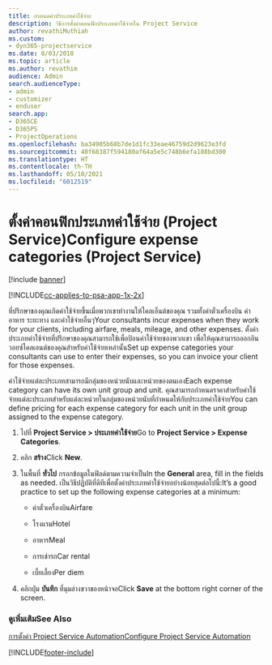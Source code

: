 ```yaml
---
title: กำหนดค่าประเภทค่าใช้จ่าย
description: วิธีการตั้งค่าคอนฟิกประเภทค่าใช้จ่ายใน Project Service
author: revathiMuthiah
ms.custom:
- dyn365-projectservice
ms.date: 8/03/2018
ms.topic: article
ms.author: revathim
audience: Admin
search.audienceType:
- admin
- customizer
- enduser
search.app:
- D365CE
- D365PS
- ProjectOperations
ms.openlocfilehash: ba34905b68b7de1d1fc33eae46759d2d9623e3fd
ms.sourcegitcommit: 40f68387f594180af64a5e5c748b6efa188bd300
ms.translationtype: HT
ms.contentlocale: th-TH
ms.lasthandoff: 05/10/2021
ms.locfileid: "6012519"
---
```

# <a name="configure-expense-categories-project-service"></a><span data-ttu-id="95ef5-103">ตั้งค่าคอนฟิกประเภทค่าใช้จ่าย (Project Service)</span><span class="sxs-lookup"><span data-stu-id="95ef5-103">Configure expense categories (Project Service)</span></span>

[!include [banner](../includes/psa-now-project-operations.md)]

[!INCLUDE[cc-applies-to-psa-app-1x-2x](../includes/cc-applies-to-psa-app-1x-2x.md)]

<span data-ttu-id="95ef5-104">ที่ปรึกษาของคุณเกิดค่าใช้จ่ายขึ้นเมื่อพวกเขาทำงานให้ไคลเอ็นต์ของคุณ รวมทั้งค่าตั๋วเครื่องบิน ค่าอาหาร ระยะทาง และค่าใช้จ่ายอื่นๆ</span><span class="sxs-lookup"><span data-stu-id="95ef5-104">Your consultants incur expenses when they work for your clients, including airfare, meals, mileage, and other expenses.</span></span> <span data-ttu-id="95ef5-105">ตั้งค่าประเภทค่าใช้จ่ายที่ปรึกษาของคุณสามารถใช้เพื่อป้อนค่าใช้จ่ายของพวกเขา เพื่อให้คุณสามารถออกอินวอยซ์ไคลเอนต์ของคุณสำหรับค่าใช้จ่ายเหล่านั้น</span><span class="sxs-lookup"><span data-stu-id="95ef5-105">Set up expense categories your consultants can use to enter their expenses, so you can invoice your client for those expenses.</span></span>  
  
<span data-ttu-id="95ef5-106">ค่าใช้จ่ายแต่ละประเภทสามารถมีกลุ่มของหน่วยนับและหน่วยของตนเอง</span><span class="sxs-lookup"><span data-stu-id="95ef5-106">Each expense category can have its own unit group and unit.</span></span> <span data-ttu-id="95ef5-107">คุณสามารถกำหนดราคาสำหรับค่าใช้จ่ายแต่ละประเภทสำหรับแต่ละหน่วยในกลุ่มของหน่วยนับที่กำหนดให้กับประเภทค่าใช้จ่าย</span><span class="sxs-lookup"><span data-stu-id="95ef5-107">You can define pricing for each expense category for each unit in the unit group assigned to the expense category.</span></span>  
  
1.  <span data-ttu-id="95ef5-108">ไปที่ **Project Service > ประเภทค่าใช้จ่าย**</span><span class="sxs-lookup"><span data-stu-id="95ef5-108">Go to **Project Service > Expense Categories**.</span></span>  
  
2.  <span data-ttu-id="95ef5-109">คลิก **สร้าง**</span><span class="sxs-lookup"><span data-stu-id="95ef5-109">Click **New**.</span></span>  
  
3.  <span data-ttu-id="95ef5-110">ในพื้นที่ **ทั่วไป** กรอกข้อมูลในฟิลด์ตามความจำเป็น</span><span class="sxs-lookup"><span data-stu-id="95ef5-110">In the **General** area, fill in the fields as needed.</span></span> <span data-ttu-id="95ef5-111">เป็นวิธีปฏิบัติที่ดีทีเพื่อตั้งค่าประเภทค่าใช้จ่ายอย่างน้อยสุดต่อไปนี้:</span><span class="sxs-lookup"><span data-stu-id="95ef5-111">It’s a good practice to set up the following expense categories at a minimum:</span></span>  
  
    -   <span data-ttu-id="95ef5-112">ค่าตั๋วเครื่องบิน</span><span class="sxs-lookup"><span data-stu-id="95ef5-112">Airfare</span></span>  
  
    -   <span data-ttu-id="95ef5-113">โรงแรม</span><span class="sxs-lookup"><span data-stu-id="95ef5-113">Hotel</span></span>  
  
    -   <span data-ttu-id="95ef5-114">อาหาร</span><span class="sxs-lookup"><span data-stu-id="95ef5-114">Meal</span></span>  
  
    -   <span data-ttu-id="95ef5-115">การเช่ารถ</span><span class="sxs-lookup"><span data-stu-id="95ef5-115">Car rental</span></span>  
  
    -   <span data-ttu-id="95ef5-116">เบี้ยเลี้ยง</span><span class="sxs-lookup"><span data-stu-id="95ef5-116">Per diem</span></span>  
  
4.  <span data-ttu-id="95ef5-117">คลิกปุ่ม **บันทึก** ที่มุมล่างขวาของหน้าจอ</span><span class="sxs-lookup"><span data-stu-id="95ef5-117">Click **Save** at the bottom right corner of the screen.</span></span>  
  
### <a name="see-also"></a><span data-ttu-id="95ef5-118">ดูเพิ่มเติม</span><span class="sxs-lookup"><span data-stu-id="95ef5-118">See Also</span></span>  
 [<span data-ttu-id="95ef5-119">การตั้งค่า Project Service Automation</span><span class="sxs-lookup"><span data-stu-id="95ef5-119">Configure Project Service Automation</span></span>](../psa/configure.md)


[!INCLUDE[footer-include](../includes/footer-banner.md)]